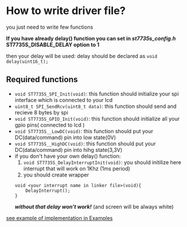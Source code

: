 # How to write driver file?
you just need to write few functions

**If you have already delay() function you can set in *st7735s_config.h*  ST7735S_DISABLE_DELAY option to 1**

then your delay will be used: delay should be declared as `void delay(uint16_t);`

## Required functions
- `void ST7735S_SPI_Init(void)`: this function should initialize your spi interface which is connected to your lcd
- `uint8_t SPI_SendRcv(uint8_t data)`: this function should send and recieve 8 bytes by spi
- `void ST7735S_GPIO_Init(void)`: this function should initialize all your gpio pins( connected to lcd )
- `void ST7735S__LowDC(void)`: this function should put your DC(data/command) pin into low state(0V)
- `void ST7735S__HighDC(void)`: this function should put your DC(data/command) pin into hihg state(3,3V)
- if you don't have your own delay() function:
    1. `void ST7735S_DelayInterruptInit(void)`: you should initilize here interrupt that will work on 1Khz (1ms period)
    2. you should create wrapper
    ```
    void <your interrupt name in linker file>(void){
        DelayInterrupt();
    }
    ```
    ***without that delay won't work!*** (and screen will be always white)

[see example of implementation in Examples](Examples/driver.c)